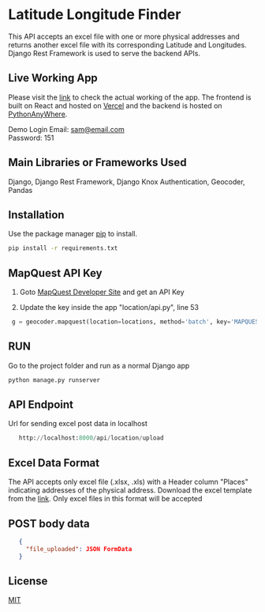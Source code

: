 # Latitude Longitude Finder

This API accepts an excel file with one or more physical addresses and returns another excel file with its corresponding Latitude and Longitudes. Django Rest Framework is used to serve the backend APIs.

## Live Working App
Please visit the [link](https://frontend-theta-six.vercel.app/) to check the actual working of the app. The frontend is built on React and hosted on [Vercel](https://vercel.com/) and the backend is hosted on [PythonAnyWhere](https://www.pythonanywhere.com/). 

Demo Login 
Email: sam@email.com   
Password: 151

## Main Libraries or Frameworks Used
Django, Django Rest Framework, Django Knox Authentication, Geocoder, Pandas

## Installation

Use the package manager [pip](https://pip.pypa.io/en/stable/) to install.

```bash
pip install -r requirements.txt
```

## MapQuest API Key
1. Goto [MapQuest Developer Site](https://developer.mapquest.com/) and get an API Key

2. Update the key inside the app "location/api.py", line 53

```python
 g = geocoder.mapquest(location=locations, method='batch', key='MAPQUEST_SECRETE_KEY')
```

## RUN
Go to the project folder and run as a normal Django app
```bash
python manage.py runserver
```

## API Endpoint
Url for sending excel post data in localhost

```python
   http://localhost:8000/api/location/upload
```

## Excel Data Format
The API accepts only excel file (.xlsx, .xls) with a Header column "Places" indicating addresses of the physical address. Download the excel template from the [link](https://github.com/Ningthem/location-finder-backend/blob/master/Locations.xlsx). Only excel files in this format will be accepted

## POST body data
```json
   {
     "file_uploaded": JSON FormData
   }
```

## License
[MIT](https://choosealicense.com/licenses/mit/)